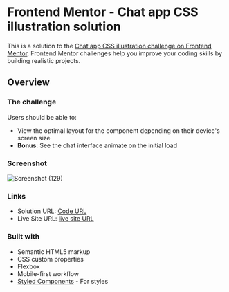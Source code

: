 # Frontend Mentor - Chat app CSS illustration solution

This is a solution to the [Chat app CSS illustration challenge on Frontend Mentor](https://www.frontendmentor.io/challenges/chat-app-css-illustration-O5auMkFqY). Frontend Mentor challenges help you improve your coding skills by building realistic projects. 

## Overview

### The challenge

Users should be able to:

- View the optimal layout for the component depending on their device's screen size
- **Bonus**: See the chat interface animate on the initial load

### Screenshot

![Screenshot (129)](https://github.com/user-attachments/assets/a2445413-6eaf-410c-ada4-0e015b30a8dc)

### Links

- Solution URL: [Code URL](https://github.com/vsaini95/chat-app-illustrator)
- Live Site URL: [live site URL](https://vsaini95.github.io/chat-app-illustrator/)

### Built with

- Semantic HTML5 markup
- CSS custom properties
- Flexbox
- Mobile-first workflow
- [Styled Components](https://styled-components.com/) - For styles
